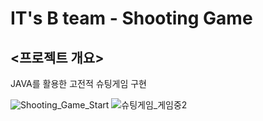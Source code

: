 # IT's B team - Shooting Game

## <프로젝트 개요>
JAVA를 활용한 고전적 슈팅게임 구현

![Shooting_Game_Start](https://user-images.githubusercontent.com/115795005/209131696-56904d21-4408-4d8f-808b-94a4509c6b20.PNG)
![슈팅게임_게임중2](https://user-images.githubusercontent.com/115795005/209132138-8e0a0e99-af7f-4b28-98f1-8809c8da7bf1.PNG)
